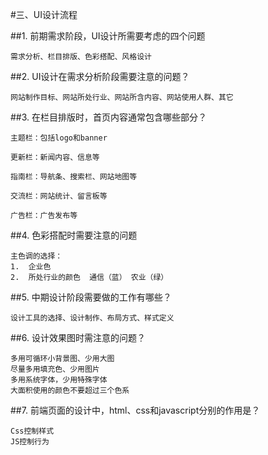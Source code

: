 #三、UI设计流程

##1. 前期需求阶段，UI设计所需要考虑的四个问题

    需求分析、栏目排版、色彩搭配、风格设计

##2. UI设计在需求分析阶段需要注意的问题？

    网站制作目标、网站所处行业、网站所含内容、网站使用人群、其它

##3. 在栏目排版时，首页内容通常包含哪些部分？

    主题栏：包括logo和banner
  
    更新栏：新闻内容、信息等

    指南栏：导航条、搜索栏、网站地图等

    交流栏：网站统计、留言板等

    广告栏：广告发布等

##4. 色彩搭配时需要注意的问题

    主色调的选择：
    1.	企业色
    2.	所处行业的颜色  通信（蓝） 农业（绿）

##5. 中期设计阶段需要做的工作有哪些？

    设计工具的选择、设计制作、布局方式、样式定义

##6. 设计效果图时需注意的问题？

    多用可循环小背景图、少用大图
    尽量多用填充色、少用图片
    多用系统字体，少用特殊字体
    大面积使用的颜色不要超过三个色系

##7. 前端页面的设计中，html、css和javascript分别的作用是？

    Css控制样式
    JS控制行为
